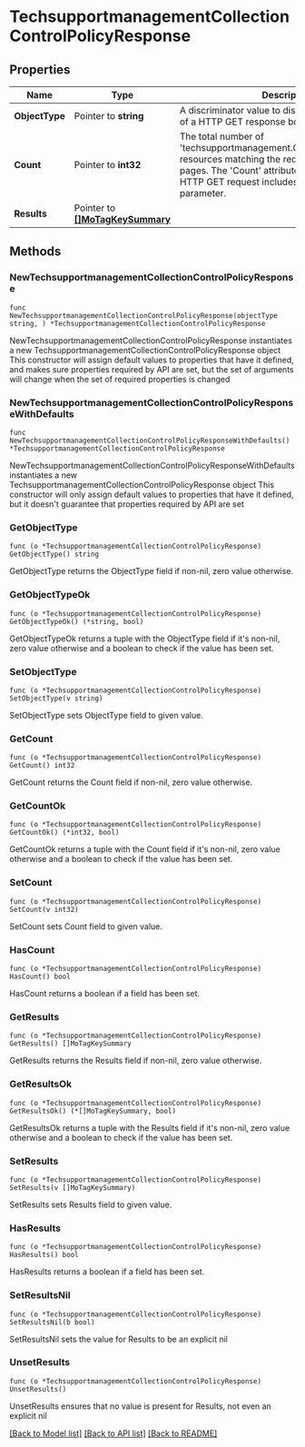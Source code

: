 # TechsupportmanagementCollectionControlPolicyResponse

## Properties

Name | Type | Description | Notes
------------ | ------------- | ------------- | -------------
**ObjectType** | Pointer to **string** | A discriminator value to disambiguate the schema of a HTTP GET response body. | 
**Count** | Pointer to **int32** | The total number of &#39;techsupportmanagement.CollectionControlPolicy&#39; resources matching the request, accross all pages. The &#39;Count&#39; attribute is included when the HTTP GET request includes the &#39;$inlinecount&#39; parameter. | [optional] 
**Results** | Pointer to [**[]MoTagKeySummary**](mo.TagKeySummary.md) |  | [optional] 

## Methods

### NewTechsupportmanagementCollectionControlPolicyResponse

`func NewTechsupportmanagementCollectionControlPolicyResponse(objectType string, ) *TechsupportmanagementCollectionControlPolicyResponse`

NewTechsupportmanagementCollectionControlPolicyResponse instantiates a new TechsupportmanagementCollectionControlPolicyResponse object
This constructor will assign default values to properties that have it defined,
and makes sure properties required by API are set, but the set of arguments
will change when the set of required properties is changed

### NewTechsupportmanagementCollectionControlPolicyResponseWithDefaults

`func NewTechsupportmanagementCollectionControlPolicyResponseWithDefaults() *TechsupportmanagementCollectionControlPolicyResponse`

NewTechsupportmanagementCollectionControlPolicyResponseWithDefaults instantiates a new TechsupportmanagementCollectionControlPolicyResponse object
This constructor will only assign default values to properties that have it defined,
but it doesn't guarantee that properties required by API are set

### GetObjectType

`func (o *TechsupportmanagementCollectionControlPolicyResponse) GetObjectType() string`

GetObjectType returns the ObjectType field if non-nil, zero value otherwise.

### GetObjectTypeOk

`func (o *TechsupportmanagementCollectionControlPolicyResponse) GetObjectTypeOk() (*string, bool)`

GetObjectTypeOk returns a tuple with the ObjectType field if it's non-nil, zero value otherwise
and a boolean to check if the value has been set.

### SetObjectType

`func (o *TechsupportmanagementCollectionControlPolicyResponse) SetObjectType(v string)`

SetObjectType sets ObjectType field to given value.


### GetCount

`func (o *TechsupportmanagementCollectionControlPolicyResponse) GetCount() int32`

GetCount returns the Count field if non-nil, zero value otherwise.

### GetCountOk

`func (o *TechsupportmanagementCollectionControlPolicyResponse) GetCountOk() (*int32, bool)`

GetCountOk returns a tuple with the Count field if it's non-nil, zero value otherwise
and a boolean to check if the value has been set.

### SetCount

`func (o *TechsupportmanagementCollectionControlPolicyResponse) SetCount(v int32)`

SetCount sets Count field to given value.

### HasCount

`func (o *TechsupportmanagementCollectionControlPolicyResponse) HasCount() bool`

HasCount returns a boolean if a field has been set.

### GetResults

`func (o *TechsupportmanagementCollectionControlPolicyResponse) GetResults() []MoTagKeySummary`

GetResults returns the Results field if non-nil, zero value otherwise.

### GetResultsOk

`func (o *TechsupportmanagementCollectionControlPolicyResponse) GetResultsOk() (*[]MoTagKeySummary, bool)`

GetResultsOk returns a tuple with the Results field if it's non-nil, zero value otherwise
and a boolean to check if the value has been set.

### SetResults

`func (o *TechsupportmanagementCollectionControlPolicyResponse) SetResults(v []MoTagKeySummary)`

SetResults sets Results field to given value.

### HasResults

`func (o *TechsupportmanagementCollectionControlPolicyResponse) HasResults() bool`

HasResults returns a boolean if a field has been set.

### SetResultsNil

`func (o *TechsupportmanagementCollectionControlPolicyResponse) SetResultsNil(b bool)`

 SetResultsNil sets the value for Results to be an explicit nil

### UnsetResults
`func (o *TechsupportmanagementCollectionControlPolicyResponse) UnsetResults()`

UnsetResults ensures that no value is present for Results, not even an explicit nil

[[Back to Model list]](../README.md#documentation-for-models) [[Back to API list]](../README.md#documentation-for-api-endpoints) [[Back to README]](../README.md)


